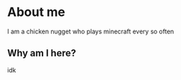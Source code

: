 <h1>
  About me
  </h1>
  <p>
  I am a chicken nugget who plays minecraft every so often
  </p>
  <h2>
  Why am I here?
  </h2>
  <p>
  idk
  </p>
  
